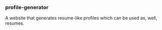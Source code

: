 ### profile-generator

A website that generates resume-like profiles which can be used as, well, resumes.
